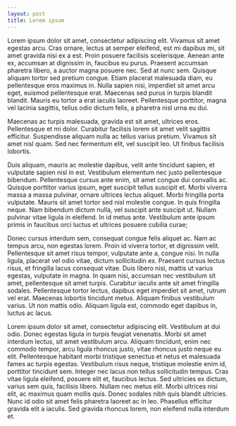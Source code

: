 ```yaml
---
layout: post
title: Lorem ipsum
---
```


Lorem ipsum dolor sit amet, consectetur adipiscing elit. Vivamus sit amet egestas arcu. Cras ornare, lectus at semper eleifend, est mi dapibus mi, sit amet gravida nisi ex a est. Proin posuere facilisis scelerisque. Aenean ante ex, accumsan at dignissim in, faucibus eu purus. Praesent accumsan pharetra libero, a auctor magna posuere nec. Sed at nunc sem. Quisque aliquam tortor sed pretium congue. Etiam placerat malesuada diam, eu pellentesque eros maximus in. Nulla sapien nisi, imperdiet sit amet arcu eget, euismod pellentesque erat. Maecenas sed purus in turpis blandit blandit. Mauris eu tortor a erat iaculis laoreet. Pellentesque porttitor, magna vel lacinia sagittis, tellus odio dictum felis, a pharetra nisl urna eu dui.

Maecenas ac turpis malesuada, gravida est sit amet, ultrices eros. Pellentesque et mi dolor. Curabitur facilisis lorem sit amet velit sagittis efficitur. Suspendisse aliquam nulla ac tellus varius pretium. Vivamus sit amet nisl quam. Sed nec fermentum elit, vel suscipit leo. Ut finibus facilisis lobortis.

Duis aliquam, mauris ac molestie dapibus, velit ante tincidunt sapien, et vulputate sapien nisl in est. Vestibulum elementum nec justo pellentesque bibendum. Pellentesque cursus ante enim, sit amet congue dui convallis ac. Quisque porttitor varius ipsum, eget suscipit tellus suscipit et. Morbi viverra massa a massa pulvinar, ornare ultrices lectus aliquet. Morbi fringilla porta vulputate. Mauris sit amet tortor sed nisl molestie congue. In quis fringilla neque. Nam bibendum dictum nulla, vel suscipit ante suscipit ut. Nullam pulvinar vitae ligula in eleifend. In id metus ante. Vestibulum ante ipsum primis in faucibus orci luctus et ultrices posuere cubilia curae;

Donec cursus interdum sem, consequat congue felis aliquet ac. Nam ac tempus arcu, non egestas lorem. Proin id viverra tortor, et dignissim velit. Pellentesque sit amet risus tempor, vulputate ante a, congue nisi. In nulla ligula, placerat vel odio vitae, dictum sollicitudin ex. Praesent cursus lectus risus, et fringilla lacus consequat vitae. Duis libero nisi, mattis ut varius egestas, vulputate in magna. In quam nisi, accumsan nec vestibulum sit amet, pellentesque sit amet turpis. Curabitur iaculis ante sit amet fringilla sodales. Pellentesque tortor lectus, dapibus eget imperdiet sit amet, rutrum vel erat. Maecenas lobortis tincidunt metus. Aliquam finibus vestibulum varius. Ut non mattis odio. Aliquam ligula est, commodo eget dapibus in, luctus ac lacus.

Lorem ipsum dolor sit amet, consectetur adipiscing elit. Vestibulum at dui odio. Donec egestas ligula in turpis feugiat venenatis. Morbi sit amet interdum lectus, sit amet vestibulum arcu. Aliquam tincidunt, enim nec commodo tempor, arcu ligula rhoncus justo, vitae rhoncus justo neque eu elit. Pellentesque habitant morbi tristique senectus et netus et malesuada fames ac turpis egestas. Vestibulum risus neque, tristique molestie enim id, porttitor tincidunt sem. Integer nec lacus non tellus sollicitudin tempus. Cras vitae ligula eleifend, posuere elit et, faucibus lectus. Sed ultricies ex dictum, varius sem quis, facilisis libero. Nullam nec metus elit. Morbi ultrices nisi elit, ac maximus quam mollis quis. Donec sodales nibh quis blandit ultricies. Nunc id odio sit amet felis pharetra laoreet ac in leo. Phasellus efficitur gravida elit a iaculis. Sed gravida rhoncus lorem, non eleifend nulla interdum et.
